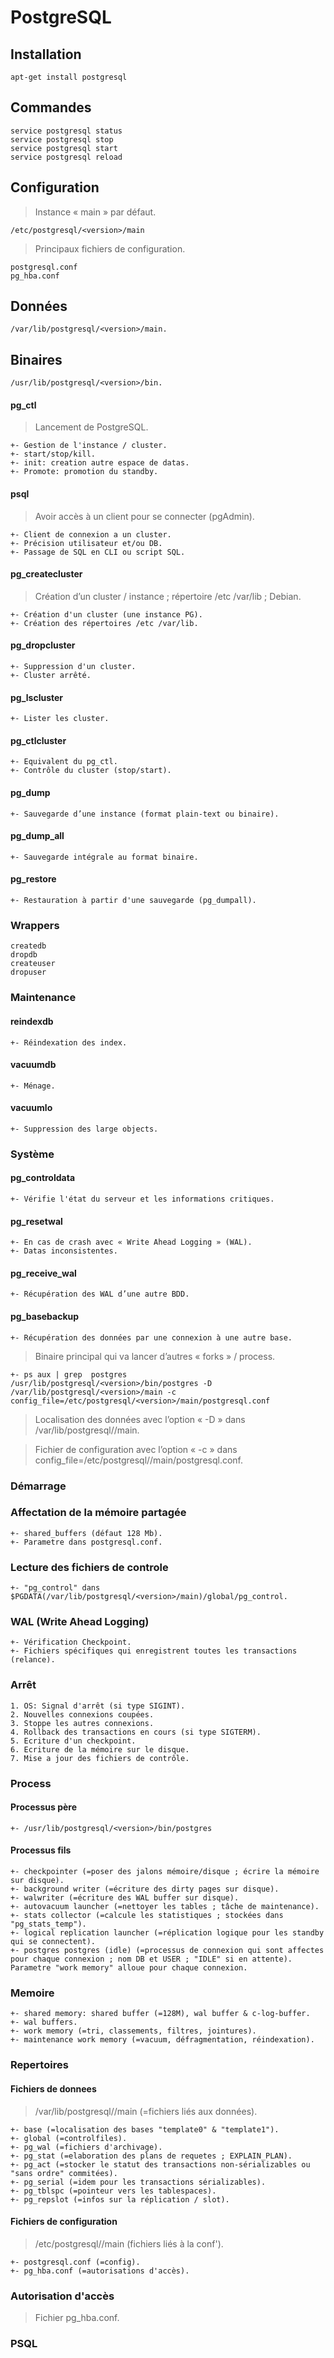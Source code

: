 # PostgreSQL

## Installation

```
apt-get install postgresql
```

## Commandes

```
service postgresql status
service postgresql stop
service postgresql start
service postgresql reload
```

## Configuration

> Instance « main » par défaut.

```
/etc/postgresql/<version>/main
```

> Principaux fichiers de configuration.

```
postgresql.conf
pg_hba.conf
```

## Données

```
/var/lib/postgresql/<version>/main.
```

## Binaires

```
/usr/lib/postgresql/<version>/bin.
```

#### pg_ctl

> Lancement de PostgreSQL.

```
+- Gestion de l'instance / cluster.
+- start/stop/kill.
+- init: creation autre espace de datas.
+- Promote: promotion du standby.
```

#### psql

> Avoir accès à un client pour se connecter (pgAdmin).

```
+- Client de connexion a un cluster.
+- Précision utilisateur et/ou DB.
+- Passage de SQL en CLI ou script SQL.
```

#### pg_createcluster

> Création d’un cluster / instance ; répertoire /etc /var/lib ; Debian.

```
+- Création d'un cluster (une instance PG).
+- Création des répertoires /etc /var/lib.
```

#### pg_dropcluster

```
+- Suppression d'un cluster.
+- Cluster arrêté.
```

#### pg_lscluster

```
+- Lister les cluster.
```

#### pg_ctlcluster

```
+- Equivalent du pg_ctl.
+- Contrôle du cluster (stop/start).
```

#### pg_dump

```
+- Sauvegarde d’une instance (format plain-text ou binaire).
```

#### pg_dump_all

```
+- Sauvegarde intégrale au format binaire.
```

#### pg_restore

```
+- Restauration à partir d'une sauvegarde (pg_dumpall).
```

### Wrappers

```
createdb
dropdb
createuser
dropuser
```

### Maintenance

#### reindexdb

```
+- Réindexation des index.
```

#### vacuumdb

```
+- Ménage.
```

#### vacuumlo

```
+- Suppression des large objects.
```

### Système

#### pg_controldata

```
+- Vérifie l'état du serveur et les informations critiques.
```

#### pg_resetwal

```
+- En cas de crash avec « Write Ahead Logging » (WAL).
+- Datas inconsistentes.
```

#### pg_receive_wal

```
+- Récupération des WAL d’une autre BDD.
```

#### pg_basebackup

```
+- Récupération des données par une connexion à une autre base.
```

> Binaire principal qui va lancer d’autres « forks » / process.

```
+- ps aux | grep  postgres
/usr/lib/postgresql/<version>/bin/postgres -D /var/lib/postgresql/<version>/main -c config_file=/etc/postgresql/<version>/main/postgresql.conf
```

> Localisation des données avec l’option « -D » dans /var/lib/postgresql/<version>/main.

> Fichier de configuration avec l’option « -c » dans config_file=/etc/postgresql/<version>/main/postgresql.conf.

### Démarrage

### Affectation de la mémoire partagée

```
+- shared_buffers (défaut 128 Mb).
+- Parametre dans postgresql.conf.
```

### Lecture des fichiers de controle

```
+- "pg_control" dans $PGDATA(/var/lib/postgresql/<version>/main)/global/pg_control.
```

### WAL (Write Ahead Logging)

```
+- Vérification Checkpoint.
+- Fichiers spécifiques qui enregistrent toutes les transactions (relance).
```

### Arrêt

```
1. OS: Signal d'arrêt (si type SIGINT).
2. Nouvelles connexions coupées.
3. Stoppe les autres connexions.
4. Rollback des transactions en cours (si type SIGTERM).
5. Ecriture d'un checkpoint.
6. Ecriture de la mémoire sur le disque.
7. Mise a jour des fichiers de contrôle.
```

### Process

#### Processus père

```
+- /usr/lib/postgresql/<version>/bin/postgres
```

#### Processus fils

```
+- checkpointer (=poser des jalons mémoire/disque ; écrire la mémoire sur disque).
+- background writer (=écriture des dirty pages sur disque).
+- walwriter (=écriture des WAL buffer sur disque).
+- autovacuum launcher (=nettoyer les tables ; tâche de maintenance).
+- stats collector (=calcule les statistiques ; stockées dans "pg_stats_temp").
+- logical replication launcher (=réplication logique pour les standby qui se connectent).
+- postgres postgres (idle) (=processus de connexion qui sont affectes pour chaque connexion ; nom DB et USER ; "IDLE" si en attente). Parametre "work memory" alloue pour chaque connexion.
```

### Memoire

```
+- shared memory: shared buffer (=128M), wal buffer & c-log-buffer.
+- wal buffers.
+- work memory (=tri, classements, filtres, jointures).
+- maintenance work memory (=vacuum, défragmentation, réindexation).
```

### Repertoires

#### Fichiers de donnees

> /var/lib/postgresql/<version>/main (=fichiers liés aux données).

```
+- base (=localisation des bases "template0" & "template1").
+- global (=controlfiles).
+- pg_wal (=fichiers d'archivage).
+- pg_stat (=elaboration des plans de requetes ; EXPLAIN_PLAN).
+- pg_act (=stocker le statut des transactions non-sérializables ou "sans ordre" commitées).
+- pg_serial (=idem pour les transactions sérializables).
+- pg_tblspc (=pointeur vers les tablespaces).
+- pg_repslot (=infos sur la réplication / slot).
```

#### Fichiers de configuration

> /etc/postgresql/<version>/main (fichiers liés à la conf').

```
+- postgresql.conf (=config).
+- pg_hba.conf (=autorisations d'accès).
```

### Autorisation d'accès

> Fichier pg_hba.conf.

### PSQL
